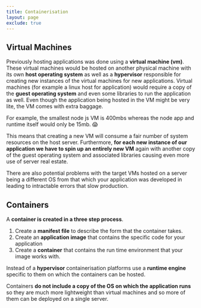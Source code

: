 ```yaml
---
title: Containerisation
layout: page
exclude: true
---
```


## Virtual Machines

Previously hosting applications was done using a **virtual machine (vm)**. These virtual machines would be hosted on another physical machine with its own **host operating system** as well as a **hypervisor** responsible for creating new instances of the virtual machines for new applications. Virtual machines (for example a linux host for application) would require a copy of the **guest operating system** and even some libraries to run the application as well. Even though the application being hosted in the VM might be very lite, the VM comes with extra baggage.

For example, the smallest node js VM is 400mbs whereas the node app and runtime itself would only be 15mb. 😱

This means that creating a new VM will consume a fair number of system resources on the host server. Furthermore, **for each new instance of our application we have to spin up an entirely new VM** again with another copy of the guest operating system and associated libraries causing even more use of server real estate.

There are also potential problems with the target VMs hosted on a server being a different OS from that which your application was developed in leading to intractable errors that slow production.

## Containers

A **container is created in a three step process**.

 1. Create a **manifest file** to describe the form that the container takes.
 2. Create an **application image** that contains the specific code for your application
 3. Create a **container** that contains the run time environment that your image works with.

Instead of a **hypervisor** containerisation platforms use a **runtime engine** specific to them on which the containers can be hosted.

Containers **do not include a copy of the OS on which the application runs** so they are much more lightweight than virtual machines and so more of them can be deployed on a single server.
<!--stackedit_data:
eyJoaXN0b3J5IjpbNjE4NDUwNjExXX0=
-->